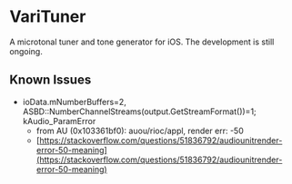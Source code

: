 # VariTuner

A microtonal tuner and tone generator for iOS. The development is still ongoing. 

## Known Issues

- ioData.mNumberBuffers=2, ASBD::NumberChannelStreams(output.GetStreamFormat())=1; kAudio_ParamError
	- from AU (0x103361bf0): auou/rioc/appl, render err: -50
	- [https://stackoverflow.com/questions/51836792/audiounitrender-error-50-meaning](https://stackoverflow.com/questions/51836792/audiounitrender-error-50-meaning)
